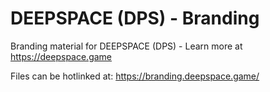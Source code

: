 # DEEPSPACE (DPS) - Branding

Branding material for DEEPSPACE (DPS) - Learn more at https://deepspace.game

Files can be hotlinked at: https://branding.deepspace.game/
